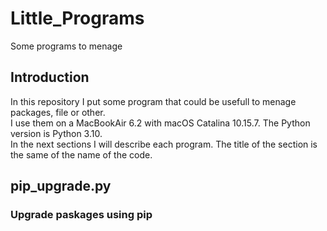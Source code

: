 # Little_Programs
Some programs to menage

## Introduction

In this repository I put some program that could be usefull to menage packages, file or other.  
I use them on a MacBookAir 6.2 with macOS Catalina 10.15.7. The Python version is Python 3.10.  
In the next sections I will describe each program. The title of the section is the same of the name of the code.


## pip_upgrade.py

### Upgrade paskages using pip
